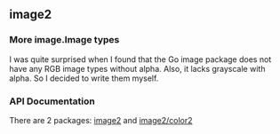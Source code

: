 ## image2 ##

### More image.Image types ###

I was quite surprised when I found that the Go image package does not have any
RGB image types without alpha. Also, it lacks grayscale with alpha. So I decided
to write them myself.

### API Documentation ###

There are 2 packages:
[image2](http://godoc.org/github.com/justinruggles/image2)
and
[image2/color2](http://godoc.org/github.com/justinruggles/image2/color2)
